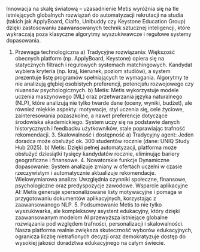 
Innowacja na skalę światową – uzasadnienie
Metis wyróżnia się na tle istniejących globalnych rozwiązań do automatyzacji rekrutacji
na studia (takich jak ApplyBoard, Cialfo, Unibuddy czy Keystone Education
Group) dzięki zastosowaniu zaawansowanych technik sztucznej inteligencji, które
wykraczają poza klasyczne algorytmy wyszukiwawcze i regułowe systemy dopasowania.

1. Przewaga technologiczna
   a) Tradycyjne rozwiązania:
   Większość obecnych platform (np. ApplyBoard, Keystone) opiera się na statycznych
   filtrach i regułowych systemach matchingowych. Kandydat wybiera kryteria (np.
   kraj, kierunek, poziom studiów), a system prezentuje listę programów spełniających
   te wymagania. Algorytmy te nie analizują głębiej osobistych preferencji, potencjału rozwojowego czy niuansów psychologicznych.
   b) Metis:
   Metis wykorzystuje modele uczenia maszynowego (ML) oraz przetwarzania języka
   naturalnego (NLP), które analizują nie tylko twarde dane (oceny, wyniki, budżet),
   ale również miękkie aspekty: motywacje, styl uczenia się, cele życiowe, zainteresowania
   pozaszkolne, a nawet preferencje dotyczące środowiska akademickiego.
   System uczy się na podstawie danych historycznych i feedbacku użytkowników,
   stale poprawiając trafność rekomendacji.
   3. Skalowalność i dostępność
   a) Tradycyjny agent:
   Jeden doradca może obsłużyć ok. 300 studentów rocznie (dane: UNIQ Study Hub
   2025).
   b) Metis:
   Dzięki pełnej automatyzacji, platforma może obsłużyć dziesiątki tysięcy kandydatów
   rocznie, eliminując bariery geograficzne i finansowe.
   4. Nowatorskie funkcje
   Dynamiczne dopasowanie: System analizuje zmiany w ofertach uczelni w czasie
   rzeczywistym i automatycznie aktualizuje rekomendacje.
   Wielowymiarowa analiza: Uwzględnia czynniki społeczne, finansowe, psychologiczne
   oraz predyspozycje zawodowe.
   Wsparcie aplikacyjne AI: Metis generuje spersonalizowane listy motywacyjne i
   pomaga w przygotowaniu dokumentów aplikacyjnych, korzystając z zaawansowanego
   NLP.
   5. Podsumowanie
   Metis to nie tylko wyszukiwarka, ale kompleksowy asystent edukacyjny, który dzięki
   zaawansowanym modelom AI przewyższa istniejące globalne rozwiązania pod
   względem trafności, personalizacji i skalowalności. Nasza platforma realnie zwiększa
   skuteczność wyborów edukacyjnych, ogranicza liczbę nietrafionych decyzji
   oraz demokratyzuje dostęp do wysokiej jakości doradztwa edukacyjnego na całym
   świecie.
